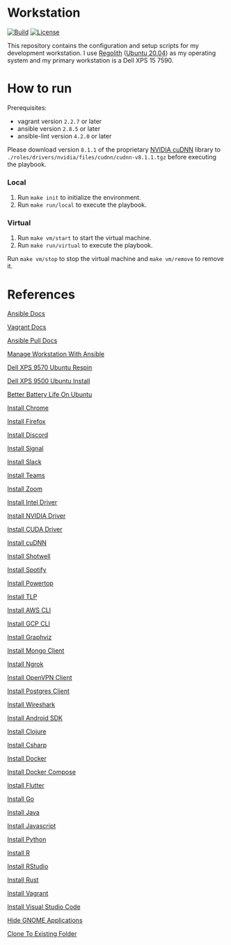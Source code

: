 # Workstation
[![Build](https://img.shields.io/github/workflow/status/tomdewildt/workstation/ci/master)](https://github.com/tomdewildt/workstation/actions?query=workflow%3Aci)
[![License](https://img.shields.io/github/license/tomdewildt/workstation)](https://github.com/tomdewildt/workstation/blob/master/LICENSE)

This repository contains the configuration and setup scripts for my development workstation. I use [Regolith](https://regolith-linux.org/) ([Ubuntu 20.04](https://ubuntu.com/)) as my operating system and my primary workstation is a Dell XPS 15 7590.

# How to run

Prerequisites:
* vagrant version ```2.2.7``` or later
* ansible version ```2.8.5``` or later
* ansible-lint version ```4.2.0``` or later

Please download version ```8.1.1``` of the proprietary [NVIDIA cuDNN](https://developer.nvidia.com/rdp/cudnn-download) library to `./roles/drivers/nvidia/files/cudnn/cudnn-v8.1.1.tgz` before executing the playbook.

### Local

1. Run ```make init``` to initialize the environment.
2. Run ```make run/local``` to execute the playbook.

### Virtual

1. Run ```make vm/start``` to start the virtual machine.
2. Run ```make run/virtual``` to execute the playbook.

Run ```make vm/stop``` to stop the virtual machine and ```make vm/remove``` to remove it.

# References

[Ansible Docs](https://docs.ansible.com)

[Vagrant Docs](https://www.vagrantup.com/docs)

[Ansible Pull Docs](https://docs.ansible.com/ansible/latest/cli/ansible-pull.html)

[Manage Workstation With Ansible](https://opensource.com/article/18/3/manage-workstation-ansible)

[Dell XPS 9570 Ubuntu Respin](https://github.com/JackHack96/dell-xps-9570-ubuntu-respin)

[Dell XPS 9500 Ubuntu Install](https://medium.com/@asad.manji/my-journey-installing-ubuntu-20-04-on-the-dell-xps-15-9500-2020-8ac8560373d1)

[Better Battery Life On Ubuntu](https://medium.com/@tomwwright/better-battery-life-on-ubuntu-17-10-4588b7f72def)

[Install Chrome](https://support.google.com/chrome/a/answer/9025903?hl=en)

[Install Firefox](https://support.mozilla.org/en-US/kb/install-firefox-linux)

[Install Discord](https://support.discord.com/hc/en-us/articles/360034561191-Installation-Guide)

[Install Signal](https://signal.org/en/download/#)

[Install Slack](https://slack.com/intl/en-nl/downloads/linux)

[Install Teams](https://docs.microsoft.com/en-us/microsoftteams/get-clients#linux)

[Install Zoom](https://support.zoom.us/hc/en-us/articles/204206269-Installing-or-updating-Zoom-on-Linux#h_adcc0b66-b2f4-468b-bc7a-12c182f354b7)

[Install Intel Driver](https://software.intel.com/security-software-guidance/secure-coding/loading-microcode-os)

[Install NVIDIA Driver](https://www.nvidia.com/Download/driverResults.aspx/166883/en-us)

[Install CUDA Driver](https://developer.nvidia.com/cuda-toolkit)

[Install cuDNN](https://developer.nvidia.com/cudnn)

[Install Shotwell](https://wiki.gnome.org/Apps/Shotwell/BuildingAndInstalling)

[Install Spotify](https://www.spotify.com/us/download/linux)

[Install Powertop](https://wiki.archlinux.org/index.php/powertop#Installation)

[Install TLP](https://wiki.archlinux.org/index.php/TLP#Installation)

[Install AWS CLI](https://docs.aws.amazon.com/cli/latest/userguide/install-cliv2-linux.html#cliv2-linux-install)

[Install GCP CLI](https://cloud.google.com/sdk/docs/install)

[Install Graphviz](https://graphviz.org/download/)

[Install Mongo Client](https://docs.mongodb.com/manual/tutorial/install-mongodb-on-ubuntu)

[Install Ngrok](https://ngrok.com/download)

[Install OpenVPN Client](https://community.openvpn.net/openvpn/wiki/OpenVPN3Linux)

[Install Postgres Client](https://www.postgresql.org/download/linux/ubuntu)

[Install Wireshark](https://www.wireshark.org/docs/wsug_html/#_installing_from_debs_under_debian_ubuntu_and_other_debian_derivatives)

[Install Android SDK](https://developer.android.com/studio#downloads)

[Install Clojure](https://clojure.org/guides/getting_started)

[Install Csharp](https://docs.microsoft.com/en-us/dotnet/core/install/linux-ubuntu#2004-)

[Install Docker](https://docs.docker.com/engine/install/ubuntu/)

[Install Docker Compose](https://docs.docker.com/compose/install/)

[Install Flutter](https://flutter.dev/docs/get-started/install/linux)

[Install Go](https://golang.org/doc/install)

[Install Java](https://openjdk.java.net/install/index.html)

[Install Javascript](https://github.com/nodesource/distributions/blob/master/README.md#debinstall)

[Install Python](https://wiki.python.org/moin/BeginnersGuide/Download)

[Install R](https://cran.r-project.org/)

[Install RStudio](https://rstudio.com/products/rstudio/download/#download)

[Install Rust](https://www.rust-lang.org/tools/install)

[Install Vagrant](https://www.vagrantup.com/docs/installation/)

[Install Visual Studio Code](https://code.visualstudio.com/docs/setup/linux)

[Hide GNOME Applications](https://unix.stackexchange.com/questions/383536/hide-icons-from-gnome-launcher-applications-page-in-fedora-26)

[Clone To Existing Folder](https://stackoverflow.com/questions/5377960/whats-the-best-practice-to-git-clone-into-an-existing-folder)
